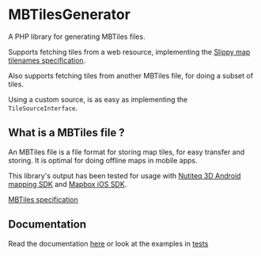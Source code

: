 # MBTilesGenerator

A PHP library for generating MBTiles files.

Supports fetching tiles from a web resource, implementing the [Slippy map tilenames specification](http://wiki.openstreetmap.org/wiki/Slippy_map_tilenames).

Also supports fetching tiles from another MBTiles file, for doing a subset of tiles.

Using a custom source, is as easy as implementing the `TileSourceInterface`.

## What is a MBTiles file ?

An MBTiles file is a file format for storing map tiles, for easy transfer and storing.
It is optimal for doing offline maps in mobile apps.

This library's output has been tested for usage with [Nutiteq 3D Android mapping SDK](https://github.com/nutiteq/hellomap3d) and [Mapbox iOS SDK](https://github.com/mapbox/mapbox-ios-sdk).

[MBTiles specification](https://github.com/mapbox/mbtiles-spec)

## Documentation

Read the documentation [here](https://bitbucket.org/HTML24DK/mbtiles-generator/src/master/docs/index.rst) or look at the examples in [tests](https://bitbucket.org/HTML24DK/mbtiles-generator/src/master/tests/)